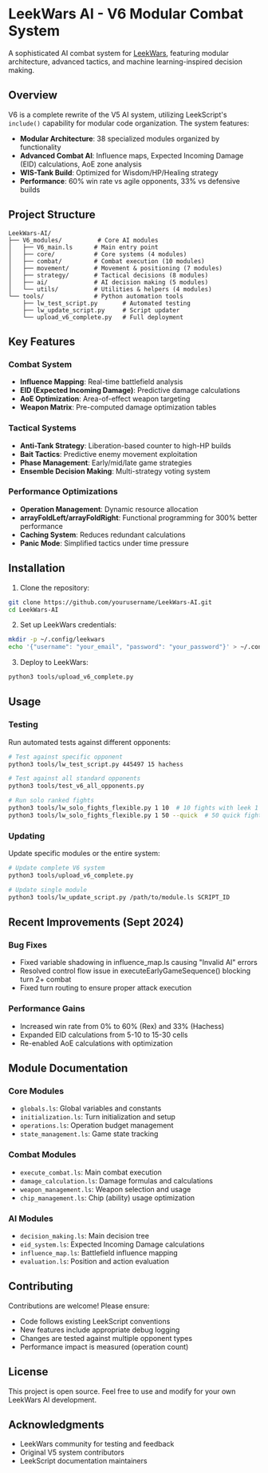 # LeekWars AI - V6 Modular Combat System

A sophisticated AI combat system for [LeekWars](https://leekwars.com), featuring modular architecture, advanced tactics, and machine learning-inspired decision making.

## Overview

V6 is a complete rewrite of the V5 AI system, utilizing LeekScript's `include()` capability for modular code organization. The system features:

- **Modular Architecture**: 38 specialized modules organized by functionality
- **Advanced Combat AI**: Influence maps, Expected Incoming Damage (EID) calculations, AoE zone analysis
- **WIS-Tank Build**: Optimized for Wisdom/HP/Healing strategy
- **Performance**: 60% win rate vs agile opponents, 33% vs defensive builds

## Project Structure

```
LeekWars-AI/
├── V6_modules/          # Core AI modules
│   ├── V6_main.ls      # Main entry point
│   ├── core/           # Core systems (4 modules)
│   ├── combat/         # Combat execution (10 modules)
│   ├── movement/       # Movement & positioning (7 modules)
│   ├── strategy/       # Tactical decisions (8 modules)
│   ├── ai/             # AI decision making (5 modules)
│   └── utils/          # Utilities & helpers (4 modules)
└── tools/              # Python automation tools
    ├── lw_test_script.py       # Automated testing
    ├── lw_update_script.py     # Script updater
    └── upload_v6_complete.py   # Full deployment
```

## Key Features

### Combat System
- **Influence Mapping**: Real-time battlefield analysis
- **EID (Expected Incoming Damage)**: Predictive damage calculations
- **AoE Optimization**: Area-of-effect weapon targeting
- **Weapon Matrix**: Pre-computed damage optimization tables

### Tactical Systems
- **Anti-Tank Strategy**: Liberation-based counter to high-HP builds
- **Bait Tactics**: Predictive enemy movement exploitation
- **Phase Management**: Early/mid/late game strategies
- **Ensemble Decision Making**: Multi-strategy voting system

### Performance Optimizations
- **Operation Management**: Dynamic resource allocation
- **arrayFoldLeft/arrayFoldRight**: Functional programming for 300% better performance
- **Caching System**: Reduces redundant calculations
- **Panic Mode**: Simplified tactics under time pressure

## Installation

1. Clone the repository:
```bash
git clone https://github.com/yourusername/LeekWars-AI.git
cd LeekWars-AI
```

2. Set up LeekWars credentials:
```bash
mkdir -p ~/.config/leekwars
echo '{"username": "your_email", "password": "your_password"}' > ~/.config/leekwars/config.json
```

3. Deploy to LeekWars:
```bash
python3 tools/upload_v6_complete.py
```

## Usage

### Testing
Run automated tests against different opponents:
```bash
# Test against specific opponent
python3 tools/lw_test_script.py 445497 15 hachess

# Test against all standard opponents
python3 tools/test_v6_all_opponents.py

# Run solo ranked fights
python3 tools/lw_solo_fights_flexible.py 1 10  # 10 fights with leek 1
python3 tools/lw_solo_fights_flexible.py 1 50 --quick  # 50 quick fights
```

### Updating
Update specific modules or the entire system:
```bash
# Update complete V6 system
python3 tools/upload_v6_complete.py

# Update single module
python3 tools/lw_update_script.py /path/to/module.ls SCRIPT_ID
```

## Recent Improvements (Sept 2024)

### Bug Fixes
- Fixed variable shadowing in influence_map.ls causing "Invalid AI" errors
- Resolved control flow issue in executeEarlyGameSequence() blocking turn 2+ combat
- Fixed turn routing to ensure proper attack execution

### Performance Gains
- Increased win rate from 0% to 60% (Rex) and 33% (Hachess)
- Expanded EID calculations from 5-10 to 15-30 cells
- Re-enabled AoE calculations with optimization

## Module Documentation

### Core Modules
- `globals.ls`: Global variables and constants
- `initialization.ls`: Turn initialization and setup
- `operations.ls`: Operation budget management
- `state_management.ls`: Game state tracking

### Combat Modules
- `execute_combat.ls`: Main combat execution
- `damage_calculation.ls`: Damage formulas and calculations
- `weapon_management.ls`: Weapon selection and usage
- `chip_management.ls`: Chip (ability) usage optimization

### AI Modules
- `decision_making.ls`: Main decision tree
- `eid_system.ls`: Expected Incoming Damage calculations
- `influence_map.ls`: Battlefield influence mapping
- `evaluation.ls`: Position and action evaluation

## Contributing

Contributions are welcome! Please ensure:
- Code follows existing LeekScript conventions
- New features include appropriate debug logging
- Changes are tested against multiple opponent types
- Performance impact is measured (operation count)

## License

This project is open source. Feel free to use and modify for your own LeekWars AI development.

## Acknowledgments

- LeekWars community for testing and feedback
- Original V5 system contributors
- LeekScript documentation maintainers